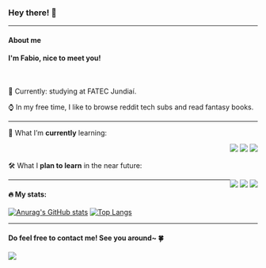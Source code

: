 ### Hey there! 👋

<hr>

#### About me

#### I'm Fabio, nice to meet you!

<br>

📖 Currently: studying at FATEC Jundiaí.

⌚ In my free time, I like to browse reddit tech subs and read fantasy books.

<hr>

🌱 What I’m **currently** learning:

<div style="float: right">
  <img src="https://img.shields.io/badge/-html-E34F26?style=for-the-badge&logo=html5&logoColor=white">
  <img src="https://img.shields.io/badge/-css3-1572B6?style=for-the-badge&logo=css3&logoColor=white">
  <img src="https://img.shields.io/badge/-javascript-F7DF1E?style=for-the-badge&logo=javascript&logoColor=white">
</div>

<br><br>
🛠️ What I **plan to learn** in the near future:

<div style="float: right">
  <img src="https://img.shields.io/badge/-react-20232A?style=for-the-badge&logo=react&logoColor=#61DAFB">  
  <img src="https://img.shields.io/badge/-sass-CC6699?style=for-the-badge&logo=sass&logoColor=white">
  <img src="https://img.shields.io/badge/-typescript-3178C6?style=for-the-badge&logo=typescript&logoColor=white">
</div>

<hr>

#### 🔥 My stats:

[![Anurag's GitHub stats](https://github-readme-stats.vercel.app/api?username=darkseekergael&show_icons=true&theme=dark)](https://github.com/anuraghazra/github-readme-stats) [![Top Langs](https://github-readme-stats.vercel.app/api/top-langs/?username=darkseekergael)](https://github.com/anuraghazra/github-readme-stats)

<hr>

#### Do feel free to contact me! See you around~ 🍀
<img src="https://img.shields.io/badge/-linkedin-0A66C2?style=for-the-badge&logo=linkedin&logoColor=white"><a href="https://www.linkedin.com/in/fabio-nalini-           26a531231/"></a>


